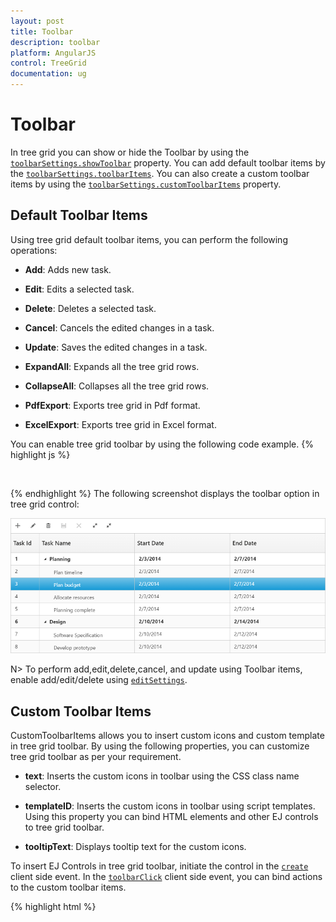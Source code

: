 ```yaml
---
layout: post
title: Toolbar
description: toolbar
platform: AngularJS
control: TreeGrid
documentation: ug
---
```


# Toolbar

In tree grid you can show or hide the Toolbar by using the [`toolbarSettings.showToolbar`](https://help.syncfusion.com/api/js/ejtreegrid#members:toolbarsettings-showtoolbar "showToolbar") property. You can add default toolbar items by the [`toolbarSettings.toolbarItems`](https://help.syncfusion.com/api/js/ejtreegrid#members:toolbarsettings-toolbaritems "toolbarItems"). You can also create a custom toolbar items by using the [`toolbarSettings.customToolbarItems`](https://help.syncfusion.com/api/js/ejtreegrid#members:toolbarsettings-customToolbarItems "customToolbarItems") property.

## Default Toolbar Items
Using tree grid default toolbar items, you can perform the following operations:  

* **Add**: Adds new task.

* **Edit**: Edits a selected task.

* **Delete**: Deletes a selected task.
		   
* **Cancel**: Cancels the edited changes in a task.
		   
* **Update**: Saves the edited changes in a task.
		   
* **ExpandAll**: Expands all the tree grid rows.
		   
* **CollapseAll**: Collapses all the tree grid rows.
		   
* **PdfExport**: Exports tree grid in Pdf format.
		   
* **ExcelExport**: Exports tree grid in Excel format.

You can enable tree grid toolbar by using the following code example.
{% highlight js %}
    <body ng-controller="TreeGridCtrl">                
           <div id="angulartreegrid" ej-treegrid e-toolbarsettings="toolbarSettings"></div>            
    <script>       
        var toolbarSettings =
            {
        showToolbar: true,
        toolbarItems: [
            ej.TreeGrid.ToolbarItems.Add,
            ej.TreeGrid.ToolbarItems.Edit,
            ej.TreeGrid.ToolbarItems.Delete,
            ej.TreeGrid.ToolbarItems.Update,
            ej.TreeGrid.ToolbarItems.Cancel,
            ej.TreeGrid.ToolbarItems.ExpandAll,
            ej.TreeGrid.ToolbarItems.CollapseAll,
	    ej.TreeGrid.ToolbarItems.PdfExport,
            ej.TreeGrid.ToolbarItems.ExcelExport
        ],
            }       
        angular.module('listCtrl', ['ejangular'])
        .controller('TreeGridCtrl', function ($scope) {      
            $scope.toolbarSettings = toolbarSettings;
        });
    </script>   
</body>
{% endhighlight %}
The following screenshot displays the toolbar option in tree grid control:

![](Toolbar_images/Toolbar_img1.png)

N> To perform add,edit,delete,cancel, and update using Toolbar items, enable add/edit/delete using [`editSettings`](https://help.syncfusion.com/api/js/ejtreegrid#members:editsettings "editSettings").
  
## Custom Toolbar Items

CustomToolbarItems allows you to insert custom icons and custom template in tree grid toolbar. By using the following properties, you can customize tree grid toolbar as per your requirement.

* **text**: Inserts the custom icons in toolbar using the CSS class name selector.                               

* **templateID**: Inserts the custom icons in toolbar using script templates. Using this property you can bind HTML elements and other EJ controls to tree grid toolbar.

* **tooltipText**: Displays tooltip text for the custom icons. 

To insert EJ Controls in tree grid toolbar, initiate the control in the [`create`](https://help.syncfusion.com/api/js/ejtreegrid#events:create "create") client side event. In the [`toolbarClick`](https://help.syncfusion.com/api/js/ejtreegrid#events:toolbarclick "toolbarclick") client side event, you can bind actions to the custom toolbar items.

{% highlight html %}
<body ng-controller="TreeGridCtrl">
    <script id="ColumnVisibility" type="text/ng-template">
        <input id="dropdownContainer" />
    </script>                
           <div id="angulartreegrid" ej-treegrid 
                     e-toolbarsettings="toolbarSettings"                    
                     e-create="create"
                     e-toolbarclick="toolbarClick">
            </div>            
    <script>       
        var toolbarSettings =
            {
                showToolbar: true,
                customToolbarItems: [
                            { templateID: "#ColumnVisibility", tooltipText: "Column Visibility" },
                            { text: "Reset", tooltipText: "Reset" }],
            }       
        angular.module('listCtrl', ['ejangular'])
        .controller('TreeGridCtrl', function ($scope) {           
            $scope.toolbarClick= function (args) {
                if (args.itemName == "Reset") {
                    //we can bind the custom actions here
                }
            },
            $scope.create= function (args) {
                //Here we can append custom EJ controls
                $("#dropdownContainer").ejDropDownList({});
            }            
            $scope.toolbarSettings = toolbarSettings;
        });
    </script>
    <style type="text/css" class="cssStyles">
        #angulartreegrid_ColumnVisibility {
            padding-top: 2px;
            padding-bottom: 0px;
        }

        .Reset:before {
            content: "\e677";
        }
    </style>
</body>
	{% endhighlight %}
![](Toolbar_images/Toolbar_img2.png)




